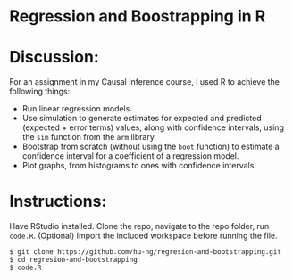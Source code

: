 # Regression and Boostrapping in R

# Discussion:

For an assignment in my Causal Inference course, I used R to achieve the following things:

- Run linear regression models.
- Use simulation to generate estimates for expected and predicted (expected + error terms) values, along with confidence intervals, using the `sim` function from the `arm` library.
- Bootstrap from scratch (without using the `boot` function) to estimate a confidence interval for a coefficient of a regression model.
- Plot graphs, from histograms to ones with confidence intervals.

# Instructions:

Have RStudio installed.
Clone the repo, navigate to the repo folder, run `code.R`. (Optional) Import the included workspace before running the file.

```
$ git clone https://github.com/hu-ng/regresion-and-bootstrapping.git
$ cd regresion-and-bootstrapping
$ code.R
```
